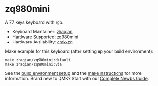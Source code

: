 # zq980mini

A 77 keys keyboard with rgb.

* Keyboard Maintainer: [zhaqian](https://github.com/zhaqian12)
* Hardware Supported: zq980mini
* Hardware Availability: [qmk-zq](https://github.com/zhaqian12/qmk_firmware)

Make example for this keyboard (after setting up your build environment):

    make zhaqian/zq980mini:default
    make zhaqian/zq980mini:via

See the [build environment setup](https://docs.qmk.fm/#/getting_started_build_tools) and the [make instructions](https://docs.qmk.fm/#/getting_started_make_guide) for more information. Brand new to QMK? Start with our [Complete Newbs Guide](https://docs.qmk.fm/#/newbs).
